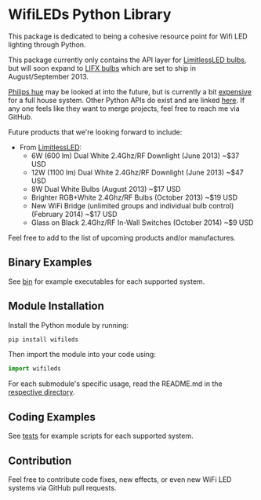 # WifiLEDs Python Library

This package is dedicated to being a cohesive resource point for Wifi LED lighting through Python.

This package currently only contains the API layer for [LimitlessLED bulbs](wifileds/limitlessled), but will soon expand to [LIFX bulbs](http://lifx.co/) which are set to ship in August/September 2013. 

[Philips hue](http://www.meethue.com/) may be looked at into the future, but is currently a bit [expensive](http://www.jon00.me.uk/images/WiFiLEDMatrix.png) for a full house system. Other Python APIs do exist and are linked [here](https://github.com/Q42/hue-libs#python). If any one feels like they want to merge projects, feel free to reach me via GitHub.

Future products that we're looking forward to include:

* From [LimitlessLED](http://whrl.pl/RdBge7):
    * 6W (600 lm) Dual White 2.4Ghz/RF Downlight (June 2013) ~$37 USD
    * 12W (1100 lm) Dual White 2.4Ghz/RF Downlight (June 2013) ~$47 USD
    * 8W Dual White Bulbs (August 2013) ~$17 USD
    * Brighter RGB+White 2.4Ghz/RF Bulbs (October 2013) ~$19 USD
    * New WiFi Bridge (unlimited groups and individual bulb control) (February 2014) ~$17 USD
    * Glass on Black 2.4Ghz/RF In-Wall Switches (October 2014) ~$9 USD

Feel free to add to the list of upcoming products and/or manufactures.

## Binary Examples

See [bin](bin) for example executables for each supported system.

## Module Installation

Install the Python module by running:

```bash
pip install wifileds
```

Then import the module into your code using:

```.py
import wifileds
```

For each submodule's specific usage, read the README.md in the [respective directory](wifileds).

## Coding Examples

See [tests](tests) for example scripts for each supported system.

## Contribution

Feel free to contribute code fixes, new effects, or even new WiFi LED systems via GitHub pull requests.
